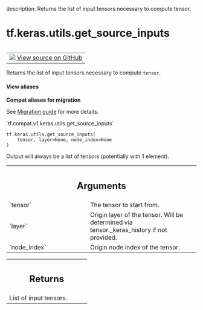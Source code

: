 description: Returns the list of input tensors necessary to compute tensor.

<div itemscope itemtype="http://developers.google.com/ReferenceObject">
<meta itemprop="name" content="tf.keras.utils.get_source_inputs" />
<meta itemprop="path" content="Stable" />
</div>

# tf.keras.utils.get_source_inputs

<!-- Insert buttons and diff -->

<table class="tfo-notebook-buttons tfo-api nocontent" align="left">
<td>
  <a target="_blank" href="https://github.com/tensorflow/tensorflow/blob/r2.4/tensorflow/python/keras/utils/layer_utils.py#L32-L68">
    <img src="https://www.tensorflow.org/images/GitHub-Mark-32px.png" />
    View source on GitHub
  </a>
</td>
</table>



Returns the list of input tensors necessary to compute `tensor`.

<section class="expandable">
  <h4 class="showalways">View aliases</h4>
  <p>
<b>Compat aliases for migration</b>
<p>See
<a href="https://www.tensorflow.org/guide/migrate">Migration guide</a> for
more details.</p>
<p>`tf.compat.v1.keras.utils.get_source_inputs`</p>
</p>
</section>

<pre class="devsite-click-to-copy prettyprint lang-py tfo-signature-link">
<code>tf.keras.utils.get_source_inputs(
    tensor, layer=None, node_index=None
)
</code></pre>



<!-- Placeholder for "Used in" -->

Output will always be a list of tensors
(potentially with 1 element).

<!-- Tabular view -->
 <table class="responsive fixed orange">
<colgroup><col width="214px"><col></colgroup>
<tr><th colspan="2"><h2 class="add-link">Arguments</h2></th></tr>

<tr>
<td>
`tensor`
</td>
<td>
The tensor to start from.
</td>
</tr><tr>
<td>
`layer`
</td>
<td>
Origin layer of the tensor. Will be
determined via tensor._keras_history if not provided.
</td>
</tr><tr>
<td>
`node_index`
</td>
<td>
Origin node index of the tensor.
</td>
</tr>
</table>



<!-- Tabular view -->
 <table class="responsive fixed orange">
<colgroup><col width="214px"><col></colgroup>
<tr><th colspan="2"><h2 class="add-link">Returns</h2></th></tr>
<tr class="alt">
<td colspan="2">
List of input tensors.
</td>
</tr>

</table>

